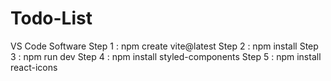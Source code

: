 # Todo-List
VS Code Software
Step 1 : npm create vite@latest
Step 2 : npm install 
Step 3 : npm run dev 
Step 4 : npm install styled-components
Step 5 : npm install react-icons 
